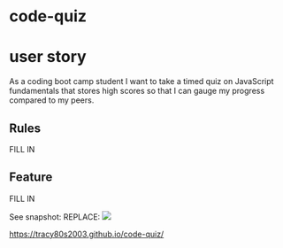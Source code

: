 # code-quiz

# user story
As a coding boot camp student I want to take a timed quiz on JavaScript fundamentals that stores high scores so that I can gauge my progress compared to my peers.

## Rules
FILL IN

## Feature
FILL IN

See snapshot:
REPLACE:
<img src="./assets/images/passwordGen_red_screenshot.png" />


https://tracy80s2003.github.io/code-quiz/